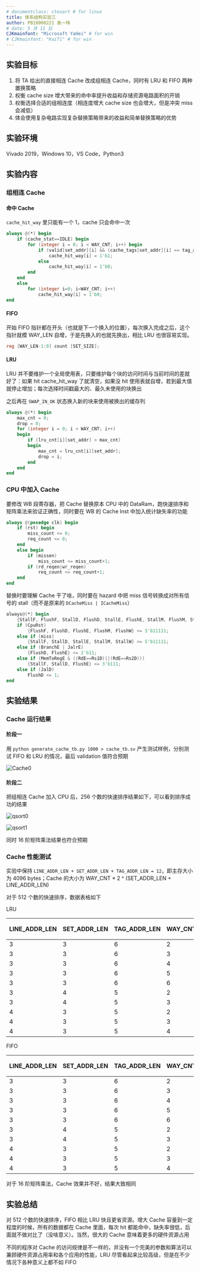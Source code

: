 ```yaml
---
# documentclass: ctexart # for linux
title: 体系结构实验三
author: PB18000221 袁一玮
# date: 5 月 11 日
CJKmainfont: "Microsoft YaHei" # for win
# CJKmainfont: "KaiTi" # for win
---
```


## 实验目标

1. 将 TA 给出的直接相连 Cache 改成组相连 Cache，同时有 LRU 和 FIFO 两种置换策略
2. 权衡 cache size 增大带来的命中率提升收益和存储资源电路面积的开销
3. 权衡选择合适的组相连度（相连度增大 cache size 也会增大，但是冲突 miss 会减低）
4. 体会使用复杂电路实现复杂替换策略带来的收益和简单替换策略的优势

## 实验环境

Vivado 2019，Windows 10，VS Code，Python3

## 实验内容

### 组相连 Cache

#### 命中 Cache

`cache_hit_way` 里只能有一个 1，cache 只会命中一次

```verilog
always @(*) begin
    if (cache_stat==IDLE) begin
        for (integer i = 0; i < WAY_CNT; i++) begin
            if (valid[set_addr][i] && (cache_tags[set_addr][i] == tag_addr))
                cache_hit_way[i] = 1'b1;
            else
                cache_hit_way[i] = 1'b0;
        end
    end
    else
        for (integer i=0; i<WAY_CNT; i++)
            cache_hit_way[i] = 1'b0;
end
```

#### FIFO

开始 FIFO 指针都在开头（也就是下一个换入的位置），每次换入完成之后，这个指针就模 WAY_LEN 自增，于是先换入的也就先换出，相比 LRU 也很容易实现。

```verilog
reg [WAY_LEN-1:0] count [SET_SIZE];
```

#### LRU

LRU 并不要维护一个全局使用表，只要维护每个块的访问时间与当前时间的差就好了：如果 hit cache_hit_way 了就清空，如果没 hit 使用表就自增，若到最大值就停止增加；每次选择时间戳最大的、最久未使用的块换出

之后再在 `SWAP_IN_OK` 状态换入新的块来使用被换出的缓存列

```verilog
always @(*) begin
    max_cnt = 0;
    drop = 0;
    for (integer i = 0; i < WAY_CNT; i++)
    begin
        if (lru_cnt[i][set_addr] > max_cnt)
        begin
            max_cnt = lru_cnt[i][set_addr];
            drop = i;
        end
    end
end
```

### CPU 中加入 Cache

要修改 WB 段寄存器，把 Cache 替换原本 CPU 中的 DataRam，跑快速排序和矩阵乘法来验证正确性，同时要在 WB 的 Cache Inst 中加入统计缺失率的功能

```verilog
always @(posedge clk) begin
    if (rst) begin
        miss_count <= 0;
        req_count <= 0;
    end
    else begin
        if (missen)
            miss_count <= miss_count+1;
        if (rd_reqen|wr_reqen)
            req_count <= req_count+1;
    end
end
```

替换时要理解 Cache 干了啥，同时要在 hazard 中把 miss 信号转换成对所有信号的 stall（而不是原来的 `DCacheMiss | ICacheMiss`）

```verilog
always@(*) begin
    {StallF, FlushF, StallD, FlushD, StallE, FlushE, StallM, FlushM, StallW, FlushW} <= 0;
    if (CpuRst)
        {FlushF, FlushD, FlushE, FlushM, FlushW} <= 5'b11111;
    else if (miss)
        {StallF, StallD, StallE, StallM, StallW} <= 5'b11111;
    else if (BranchE | JalrE)
        {FlushD, FlushE} <= 2'b11;
    else if (MemToRegE & ((RdE==Rs1D)||(RdE==Rs2D)))
        {StallF, StallD, FlushE} <= 3'b111;
    else if (JalD)
        FlushD <= 1;
end
```

## 实验结果

### Cache 运行结果

#### 阶段一

用 `python generate_cache_tb.py 1000 > cache_tb.sv` 产生测试样例，分别测试 FIFO 和 LRU 的情况，最后 validation 值符合预期

![Cache0](assets/cache0.png)

#### 阶段二

把组相连 Cache 加入 CPU 后，256 个数的快速排序结果如下，可以看到排序成功的结果

![qsort0](assets/qsort0.png)

![qsort1](assets/qsort1.png)

同时 16 阶矩阵乘法结果也符合预期

### Cache 性能测试

实验中保持 `LINE_ADDR_LEN + SET_ADDR_LEN + TAG_ADDR_LEN = 12`，即主存大小为 4096 bytes；Cache 的大小为 WAY_CNT \* 2 ^ (SET_ADDR_LEN + LINE_ADDR_LEN)

对于 512 个数的快速排序，数据表格如下

LRU

| LINE_ADDR_LEN | SET_ADDR_LEN | TAG_ADDR_LEN | WAY_CNT | LUT 用量 | FF 用量 | Miss Rate |
| ------------- | ------------ | ------------ | ------- | -------- | ------- | --------- |
| 3             | 3            | 6            | 2       | 4.72%    | 4.18%   | 0.0313    |
| 3             | 3            | 6            | 3       | 6.97%    | 5.89%   | 0.0272    |
| 3             | 3            | 6            | 4       | 7.46%    | 7.68%   | 0.0189    |
| 3             | 3            | 6            | 5       | 11.77%   | 9.33%   | 0.0160    |
| 3             | 3            | 6            | 6       | 15.12%   | 11.07%  | 0.0130    |
| 3             | 4            | 5            | 2       | 9.48%    | 7.59%   | 0.0181    |
| 3             | 4            | 5            | 3       | 14.44%   | 11.01%  | 0.0130    |
| 4             | 3            | 5            | 2       | 10.35%   | 8.01%   | 0.0097    |
| 4             | 3            | 5            | 3       | 12.43%   | 11.42%  | 0.0071    |
| 4             | 3            | 5            | 4       | 24.13%   | 14.65%  | 0.0049    |

FIFO

| LINE_ADDR_LEN | SET_ADDR_LEN | TAG_ADDR_LEN | WAY_CNT | LUT 用量 | FF 用量 | Miss Rate |
| ------------- | ------------ | ------------ | ------- | -------- | ------- | --------- |
| 3             | 3            | 6            | 2       | 3.31%    | 4.66%   | 0.0320    |
| 3             | 3            | 6            | 3       | 5.52%    | 5.21%   | 0.0236    |
| 3             | 3            | 6            | 4       | 7.22%    | 7.33%   | 0.0189    |
| 3             | 3            | 6            | 5       | 11.49%   | 9.01%   | 0.0151    |
| 3             | 3            | 6            | 6       | 14.77%   | 10.13%  | 0.0128    |
| 3             | 4            | 5            | 2       | 5.16%    | 7.41%   | 0.0184    |
| 3             | 4            | 5            | 3       | 12.88%   | 10.11%  | 0.0129    |
| 4             | 3            | 5            | 2       | 6.37%    | 7.94%   | 0.0099    |
| 4             | 3            | 5            | 3       | 13.34%   | 11.21%  | 0.0063    |
| 4             | 3            | 5            | 4       | 25.12%   | 14.33%  | 0.0046    |

对于 16 阶矩阵乘法，Cache 效果并不好，结果大致相同

## 实验总结

对 512 个数的快速排序，FIFO 相比 LRU 快且更省资源。增大 Cache 容量到一定程度的时候，所有的数据都在 Cache 里面，每次 hit 都能命中，缺失率很低，后面就不做对比了（没啥意义）。当然，很大的 Cache 意味着更多的硬件资源占用

不同的程序对 Cache 的访问规律是不一样的，并没有一个完美的参数和算法可以兼顾硬件资源占用率和各个应用的性能，LRU 尽管看起来比较高级，但是在不少情况下各种意义上都不如 FIFO
